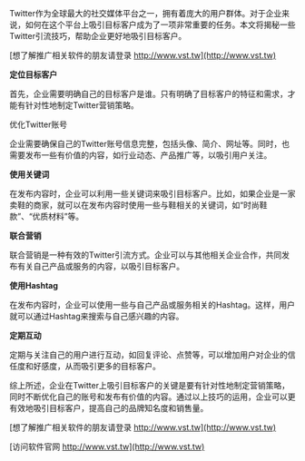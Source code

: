 Twitter作为全球最大的社交媒体平台之一，拥有着庞大的用户群体。对于企业来说，如何在这个平台上吸引目标客户成为了一项非常重要的任务。本文将揭秘一些Twitter引流技巧，帮助企业更好地吸引目标客户。

[想了解推广相关软件的朋友请登录 http://www.vst.tw](http://www.vst.tw)

**定位目标客户**

首先，企业需要明确自己的目标客户是谁。只有明确了目标客户的特征和需求，才能有针对性地制定Twitter营销策略。

优化Twitter账号

企业需要确保自己的Twitter账号信息完整，包括头像、简介、网址等。同时，也需要发布一些有价值的内容，如行业动态、产品推广等，以吸引用户关注。

**使用关键词**

在发布内容时，企业可以利用一些关键词来吸引目标客户。比如，如果企业是一家卖鞋的商家，就可以在发布内容时使用一些与鞋相关的关键词，如“时尚鞋款”、“优质材料”等。

**联合营销**

联合营销是一种有效的Twitter引流方式。企业可以与其他相关企业合作，共同发布有关自己产品或服务的内容，以吸引目标客户。

**使用Hashtag**

在发布内容时，企业可以使用一些与自己产品或服务相关的Hashtag。这样，用户就可以通过Hashtag来搜索与自己感兴趣的内容。

**定期互动**

定期与关注自己的用户进行互动，如回复评论、点赞等，可以增加用户对企业的信任度和好感度，从而吸引更多的目标客户。

综上所述，企业在Twitter上吸引目标客户的关键是要有针对性地制定营销策略，同时不断优化自己的账号和发布有价值的内容。通过以上技巧的运用，企业可以更有效地吸引目标客户，提高自己的品牌知名度和销售量。

[想了解推广相关软件的朋友请登录 http://www.vst.tw](http://www.vst.tw)


[访问软件官网 http://www.vst.tw](http://www.vst.tw)
